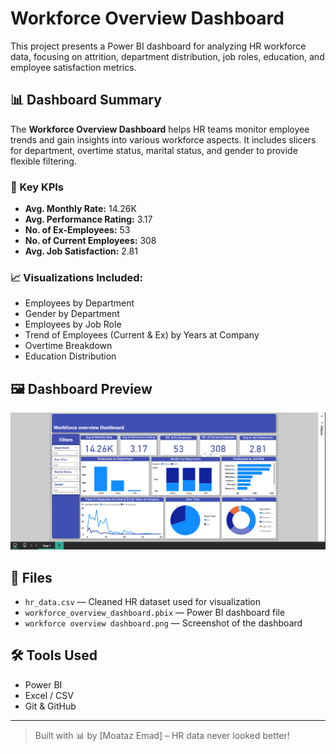# Workforce Overview Dashboard

This project presents a Power BI dashboard for analyzing HR workforce data, focusing on attrition, department distribution, job roles, education, and employee satisfaction metrics.

## 📊 Dashboard Summary

The **Workforce Overview Dashboard** helps HR teams monitor employee trends and gain insights into various workforce aspects. It includes slicers for department, overtime status, marital status, and gender to provide flexible filtering.

### 🧩 Key KPIs
- **Avg. Monthly Rate:** 14.26K  
- **Avg. Performance Rating:** 3.17  
- **No. of Ex-Employees:** 53  
- **No. of Current Employees:** 308  
- **Avg. Job Satisfaction:** 2.81  

### 📈 Visualizations Included:
- Employees by Department
- Gender by Department
- Employees by Job Role
- Trend of Employees (Current & Ex) by Years at Company
- Overtime Breakdown
- Education Distribution

## 🖼️ Dashboard Preview

![Dashboard Preview](workforce%20overview%20dashboard.png)

## 📁 Files

- `hr_data.csv` — Cleaned HR dataset used for visualization  
- `workforce_overview_dashboard.pbix` — Power BI dashboard file  
- `workforce overview dashboard.png` — Screenshot of the dashboard  

## 🛠️ Tools Used

- Power BI
- Excel / CSV
- Git & GitHub

---

> Built with 📊 by [Moataz Emad] – HR data never looked better!
